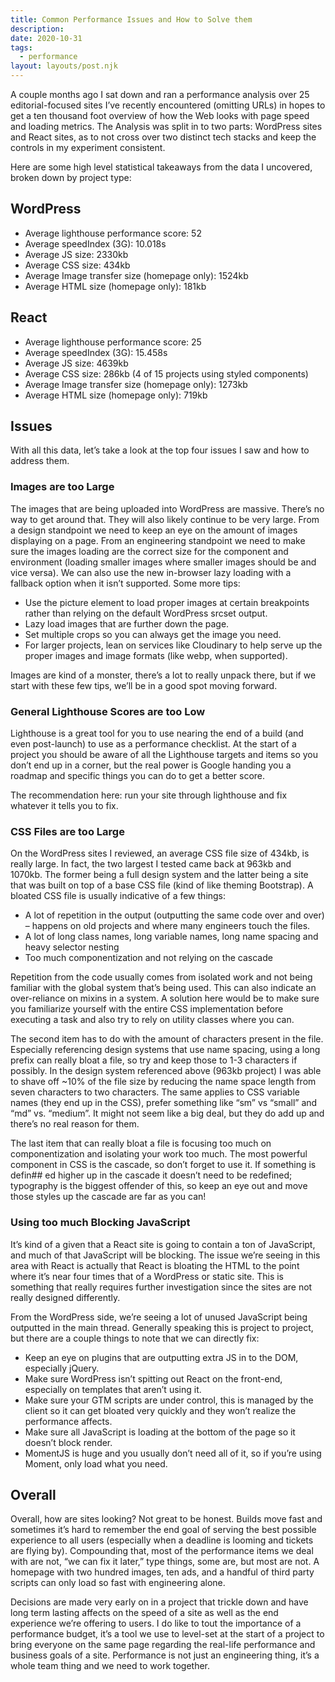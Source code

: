 ```yaml
---
title: Common Performance Issues and How to Solve them
description:
date: 2020-10-31
tags:
  - performance
layout: layouts/post.njk
---
```


A couple months ago I sat down and ran a performance analysis over 25 editorial-focused sites I’ve recently encountered (omitting URLs) in hopes to get a ten thousand foot overview of how the Web looks with page speed and loading metrics. The Analysis was split in to two parts: WordPress sites and React sites, as to not cross over two distinct tech stacks and keep the controls in my experiment consistent.

Here are some high level statistical takeaways from the data I uncovered, broken down by project type:

## WordPress

- Average lighthouse performance score: 52
- Average speedIndex (3G): 10.018s
- Average JS size: 2330kb
- Average CSS size: 434kb
- Average Image transfer size (homepage only): 1524kb
- Average HTML size (homepage only): 181kb

## React

- Average lighthouse performance score: 25
- Average speedIndex (3G): 15.458s
- Average JS size: 4639kb
- Average CSS size: 286kb (4 of 15 projects using styled components)
- Average Image transfer size (homepage only): 1273kb
- Average HTML size (homepage only): 719kb

## Issues

With all this data, let’s take a look at the top four issues I saw and how to address them.

### Images are too Large

The images that are being uploaded into WordPress are massive. There’s no way to get around that. They will also likely continue to be very large. From a design standpoint we need to keep an eye on the amount of images displaying on a page. From an engineering standpoint we need to make sure the images loading are the correct size for the component and environment (loading smaller images where smaller images should be and vice versa). We can also use the new in-browser lazy loading with a fallback option when it isn’t supported. Some more tips:

- Use the picture element to load proper images at certain breakpoints rather than relying on the default WordPress srcset output.
- Lazy load images that are further down the page.
- Set multiple crops so you can always get the image you need.
- For larger projects, lean on services like Cloudinary to help serve up the proper images and image formats (like webp, when supported).

Images are kind of a monster, there’s a lot to really unpack there, but if we start with these few tips, we’ll be in a good spot moving forward.

### General Lighthouse Scores are too Low

Lighthouse is a great tool for you to use nearing the end of a build (and even post-launch) to use as a performance checklist. At the start of a project you should be aware of all the Lighthouse targets and items so you don’t end up in a corner, but the real power is Google handing you a roadmap and specific things you can do to get a better score.

The recommendation here: run your site through lighthouse and fix whatever it tells you to fix.

### CSS Files are too Large

On the WordPress sites I reviewed, an average CSS file size of 434kb, is really large. In fact, the two largest I tested came back at 963kb and 1070kb. The former being a full design system and the latter being a site that was built on top of a base CSS file (kind of like theming Bootstrap). A bloated CSS file is usually indicative of a few things:

- A lot of repetition in the output (outputting the same code over and over) – happens on old projects and where many engineers touch the files.
- A lot of long class names, long variable names, long name spacing and heavy selector nesting
- Too much componentization and not relying on the cascade

Repetition from the code usually comes from isolated work and not being familiar with the global system that’s being used. This can also indicate an over-reliance on mixins in a system. A solution here would be to make sure you familiarize yourself with the entire CSS implementation before executing a task and also try to rely on utility classes where you can.

The second item has to do with the amount of characters present in the file. Especially referencing design systems that use name spacing, using a long prefix can really bloat a file, so try and keep those to 1-3 characters if possibly. In the design system referenced above (963kb project) I was able to shave off ~10% of the file size by reducing the name space length from seven characters to two characters. The same applies to CSS variable names (they end up in the CSS), prefer something like “sm” vs “small” and “md” vs. “medium”. It might not seem like a big deal, but they do add up and there’s no real reason for them.

The last item that can really bloat a file is focusing too much on componentization and isolating your work too much. The most powerful component in CSS is the cascade, so don’t forget to use it. If something is defin## ed higher up in the cascade it doesn’t need to be redefined; typography is the biggest offender of this, so keep an eye out and move those styles up the cascade are far as you can!

### Using too much Blocking JavaScript

It’s kind of a given that a React site is going to contain a ton of JavaScript, and much of that JavaScript will be blocking. The issue we’re seeing in this area with React is actually that React is bloating the HTML to the point where it’s near four times that of a WordPress or static site. This is something that really requires further investigation since the sites are not really designed differently.

From the WordPress side, we’re seeing a lot of unused JavaScript being outputted in the main thread. Generally speaking this is project to project, but there are a couple things to note that we can directly fix:

- Keep an eye on plugins that are outputting extra JS in to the DOM, especially jQuery.
- Make sure WordPress isn’t spitting out React on the front-end, especially on templates that aren’t using it.
- Make sure your GTM scripts are under control, this is managed by the client so it can get bloated very quickly and they won’t realize the performance affects.
- Make sure all JavaScript is loading at the bottom of the page so it doesn’t block render.
- MomentJS is huge and you usually don’t need all of it, so if you’re using Moment, only load what you need.

## Overall

Overall, how are sites looking? Not great to be honest. Builds move fast and sometimes it’s hard to remember the end goal of serving the best possible experience to all users (especially when a deadline is looming and tickets are flying by). Compounding that, most of the performance items we deal with are not, “we can fix it later,” type things, some are, but most are not. A homepage with two hundred images, ten ads, and a handful of third party scripts can only load so fast with engineering alone.

Decisions are made very early on in a project that trickle down and have long term lasting affects on the speed of a site as well as the end experience we’re offering to users. I do like to tout the importance of a performance budget, it’s a tool we use to level-set at the start of a project to bring everyone on the same page regarding the real-life performance and business goals of a site. Performance is not just an engineering thing, it’s a whole team thing and we need to work together.
